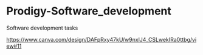 # Prodigy-Software_development
Software development tasks

https://www.canva.com/design/DAFpRxy47kU/w9nxlJ4_CSLwekIRa0ttbg/view#11
